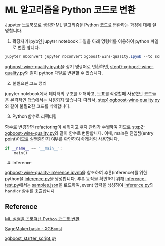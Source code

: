 # ML 알고리즘을 Python 코드로 변환 

Jupyter 노트북으로 생성한 ML 알고리즘을 Python 코드로 변환하는 과정에 대해 설명합니다. 


1) 확장자가 ipyb인 jupyter notebook 파일을 아래 명령어를 이용하여 python 파일로 변환 합니다. 

```java
jupyter nbconvert jupyter nbconvert xgboost-wine-quality.ipynb --to script --output step0-xgboost-wine-quality
```
[xgboost-wine-quality.ipynb](https://github.com/kyopark2014/ML-Algorithms/blob/main/kaggle/xgboost-wine-quality/xgboost-wine-quality.ipynb)을 상기 명령어로 변환하면, [step0-xgboost-wine-quality.py](https://github.com/kyopark2014/ML-xgboost/blob/main/wine-quality/src/step0-xgboost-wine-quality.py)와 같이 python 파일로 변환할 수 있습니다. 

2) 불필요한 코드 정리

jupyter notebook에서 데이터의 구조를 이해하고, 도표를 작성할때 사용했던 코드들은 본격적인 학습에서는 사용되지 않습니다. 따라서, [step1-xgboost-wine-quality.py](https://github.com/kyopark2014/ML-xgboost/blob/main/wine-quality/src/step1-xgboost-wine-quality.py)와 같이 불필요한 코드를 삭제합니다. 

3) Python 함수로 리팩터링

함수로 변경하면 refactoring이 쉬워지고 유지 관리가 수월하여 지므로 [step2-xgboost-wine-quality.py](https://github.com/kyopark2014/ML-xgboost/blob/main/wine-quality/src/step2-xgboost-wine-quality.py)와 같이 함수로 변환합니다.
이때, main은 진입점(entry point)이므로 실행중인지 여부를 확인하여 아래처럼 사용합니다. 

```python
if __name__ == '__main__':
    main()
```

4) Inference

[xgboost-wine-quality-inference.ipynb](https://github.com/kyopark2014/ML-Algorithms/blob/main/kaggle/xgboost-wine-quality/xgboost-wine-quality-inference.ipynb)을 참조하여 추론(inference)를 위한 python을 [inference.py](https://github.com/kyopark2014/ML-xgboost/blob/main/wine-quality/src/inference.py)을 생성합니다. 추론 동작을 확인하기 위해 [inference-test.py](https://github.com/kyopark2014/ML-xgboost/blob/main/wine-quality/src/inference-test.py)에서는 [samples.json](https://github.com/kyopark2014/ML-xgboost/blob/main/wine-quality/data/samples.json)을 로드하여, event 입력을 생성하여 [inference.py](https://github.com/kyopark2014/ML-xgboost/blob/main/wine-quality/src/inference.py)의 handler 함수를 호출합니다. 


## Reference 

[ML 실험을 프로덕션 Python 코드로 변환](https://learn.microsoft.com/ko-kr/azure/machine-learning/v1/how-to-convert-ml-experiment-to-production)

[SageMaker basic - XGBoost](https://github.com/aws-samples/aws-ai-ml-workshop-kr/tree/master/sagemaker/xgboost)

[xgboost_starter_script.py](https://github.com/kyopark2014/aws-sagemaker/blob/main/training-basic/src/xgboost_starter_script.py)

